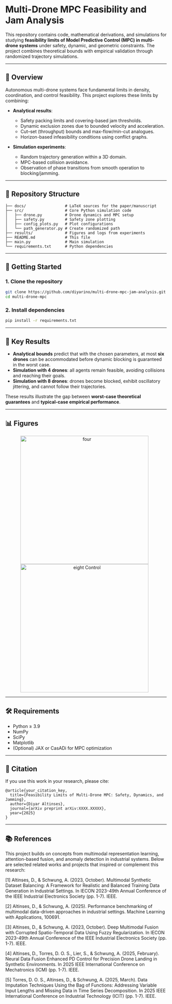 
# Multi-Drone MPC Feasibility and Jam Analysis

This repository contains code, mathematical derivations, and simulations for studying **feasibility limits of Model Predictive Control (MPC) in multi-drone systems** under safety, dynamic, and geometric constraints. The project combines theoretical bounds with empirical validation through randomized trajectory simulations.

---

## 📖 Overview

Autonomous multi-drone systems face fundamental limits in density, coordination, and control feasibility. This project explores these limits by combining:

* **Analytical results**:

  * Safety packing limits and covering-based jam thresholds.
  * Dynamic exclusion zones due to bounded velocity and acceleration.
  * Cut–set (throughput) bounds and max-flow/min-cut analogues.
  * Horizon-based infeasibility conditions using conflict graphs.

* **Simulation experiments**:

  * Random trajectory generation within a 3D domain.
  * MPC-based collision avoidance.
  * Observation of phase transitions from smooth operation to blocking/jamming.

---

## 📂 Repository Structure

```
├── docs/                 # LaTeX sources for the paper/manuscript  
├── src/                  # Core Python simulation code
│   ├── drone.py          # Drone dynamics and MPC setup  
│   ├── safety.py         # Safety zone plotting  
│   ├── config_plots.py   # Plot configurations  
│   └── path_generator.py # Create randomized path
├── results/              # Figures and logs from experiments  
├── README.md             # This file
├── main.py               # Main simulation 
└── requirements.txt      # Python dependencies  
```

---

## 🚀 Getting Started

### 1. Clone the repository

```bash
git clone https://github.com/diyarino/multi-drone-mpc-jam-analysis.git
cd multi-drone-mpc
```

### 2. Install dependencies

```bash
pip install -r requirements.txt
```
---

## 🔬 Key Results

* **Analytical bounds** predict that with the chosen parameters, at most **six drones** can be accommodated before dynamic blocking is guaranteed in the worst case.
* **Simulation with 4 drones**: all agents remain feasible, avoiding collisions and reaching their goals.
* **Simulation with 8 drones**: drones become blocked, exhibit oscillatory jittering, and cannot follow their trajectories.

These results illustrate the gap between **worst-case theoretical guarantees** and **typical-case empirical performance**.



---

## 📊 Figures

<p align="center">
  <img src="results//animation_4.gif" width="400" height="400" alt="four" style="margin-right: 10px;">
  <img src="results//animation_8.gif" width="400" height="400" alt="eight Control" style="margin-right: 10px;">
</p>

---

## 🛠️ Requirements

* Python ≥ 3.9
* NumPy
* SciPy
* Matplotlib
* (Optional) JAX or CasADi for MPC optimization

---

## 📌 Citation

If you use this work in your research, please cite:

```
@article{your_citation_key,
  title={Feasibility Limits of Multi-Drone MPC: Safety, Dynamics, and Jamming},
  author={Diyar Altinses},
  journal={arXiv preprint arXiv:XXXX.XXXXX},
  year={2025}
}
```

---



## 📚 References 

This project builds on concepts from multimodal representation learning, attention-based fusion, and anomaly detection in industrial systems. Below are selected related works and projects that inspired or complement this research:

<a id="1">[1]</a> Altinses, D., & Schwung, A. (2023, October). Multimodal Synthetic Dataset Balancing: A Framework for Realistic and Balanced Training Data Generation in Industrial Settings. In IECON 2023-49th Annual Conference of the IEEE Industrial Electronics Society (pp. 1-7). IEEE.

<a id="2">[2]</a> Altinses, D., & Schwung, A. (2025). Performance benchmarking of multimodal data-driven approaches in industrial settings. Machine Learning with Applications, 100691.

<a id="3">[3]</a> Altinses, D., & Schwung, A. (2023, October). Deep Multimodal Fusion with Corrupted Spatio-Temporal Data Using Fuzzy Regularization. In IECON 2023-49th Annual Conference of the IEEE Industrial Electronics Society (pp. 1-7). IEEE.

<a id="3">[4]</a> Altinses, D., Torres, D. O. S., Lier, S., & Schwung, A. (2025, February). Neural Data Fusion Enhanced PD Control for Precision Drone Landing in Synthetic Environments. In 2025 IEEE International Conference on Mechatronics (ICM) (pp. 1-7). IEEE.

<a id="3">[5]</a> Torres, D. O. S., Altinses, D., & Schwung, A. (2025, March). Data Imputation Techniques Using the Bag of Functions: Addressing Variable Input Lengths and Missing Data in Time Series Decomposition. In 2025 IEEE International Conference on Industrial Technology (ICIT) (pp. 1-7). IEEE.


